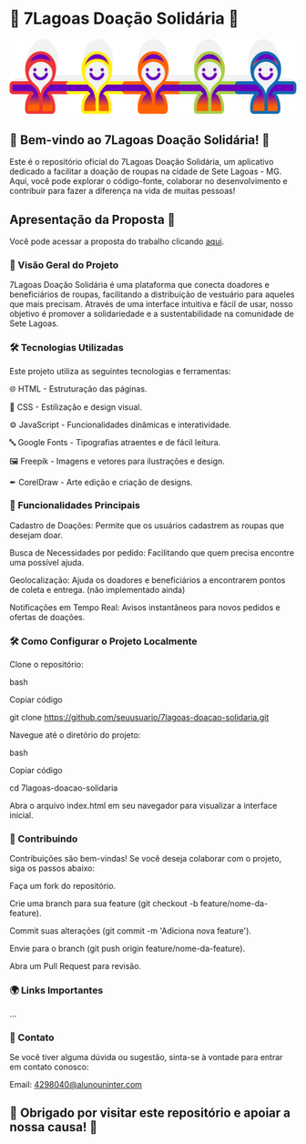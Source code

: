# 👗 7Lagoas Doação Solidária 👕
![7Lagoas Doação Solidária](./imagens/boneco.png)

## 🎉 Bem-vindo ao 7Lagoas Doação Solidária! 🎉

Este é o repositório oficial do 7Lagoas Doação Solidária, um aplicativo dedicado a facilitar a doação de roupas na cidade de Sete Lagoas - MG. Aqui, você pode explorar o código-fonte, colaborar no desenvolvimento e contribuir para fazer a diferença na vida de muitas pessoas!

## Apresentação da Proposta 📃

Você pode acessar a proposta do trabalho clicando [aqui](docs/Proposta_Projeto.pdf).



### 📱 Visão Geral do Projeto

7Lagoas Doação Solidária é uma plataforma que conecta doadores e beneficiários de roupas, facilitando a distribuição de vestuário para aqueles que mais precisam. Através de uma interface intuitiva e fácil de usar, nosso objetivo é promover a solidariedade e a sustentabilidade na comunidade de Sete Lagoas.


### 🛠️ Tecnologias Utilizadas

Este projeto utiliza as seguintes tecnologias e ferramentas:

🌐 HTML - Estruturação das páginas.

🎨 CSS - Estilização e design visual.

⚙️ JavaScript - Funcionalidades dinâmicas e interatividade.

🔤 Google Fonts - Tipografias atraentes e de fácil leitura.

🖼️ Freepik - Imagens e vetores para ilustrações e design.

✒ CorelDraw - Arte edição e criação de designs.


### 🚀 Funcionalidades Principais

Cadastro de Doações: Permite que os usuários cadastrem as roupas que desejam doar.

Busca de Necessidades por pedido: Facilitando que quem precisa encontre uma possível ajuda.

Geolocalização: Ajuda os doadores e beneficiários a encontrarem pontos de coleta e entrega.
(não implementado ainda)

Notificações em Tempo Real: Avisos instantâneos para novos pedidos e ofertas de doações.


### 🛠️ Como Configurar o Projeto Localmente

Clone o repositório:

bash

Copiar código

git clone https://github.com/seuusuario/7lagoas-doacao-solidaria.git

Navegue até o diretório do projeto:

bash

Copiar código

cd 7lagoas-doacao-solidaria

Abra o arquivo index.html em seu navegador para visualizar a interface inicial.


### 🤝 Contribuindo

Contribuições são bem-vindas! Se você deseja colaborar com o projeto, siga os passos abaixo:

Faça um fork do repositório.

Crie uma branch para sua feature (git checkout -b feature/nome-da-feature).

Commit suas alterações (git commit -m 'Adiciona nova feature').

Envie para o branch (git push origin feature/nome-da-feature).

Abra um Pull Request para revisão.


### 🌍 Links Importantes

...


### 💬 Contato

Se você tiver alguma dúvida ou sugestão, sinta-se à vontade para entrar em contato conosco:

Email: 4298040@alunouninter.com


## 💜 Obrigado por visitar este repositório e apoiar a nossa causa! 🧡 
